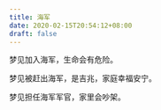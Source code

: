 ```yaml
---
title: 海军
date: 2020-02-15T20:54:12+08:00
draft: false
---
```


梦见加入海军，生命会有危险。



梦见被赶出海军，是吉兆，家庭幸福安宁。



梦见担任海军军官，家里会吵架。

